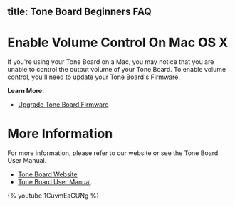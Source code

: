 title: Tone Board Beginners FAQ
---

# Enable Volume Control On Mac OS X
If you're using your Tone Board on a Mac, you may notice that you are unable to control the output volume of your Tone Board. To enable volume control, you'll need to update your Tone Board's Firmware.

**Learn More:**
* [Upgrade Tone Board Firmware](https://docs.khadas.com/toneboard/HowtoUpgradeFirmware.html)

# More Information
For more information, please refer to our website or see the Tone Board User Manual.

* [Tone Board Website](https://www.khadas.com/tone)
* [Tone Board User Manual](https://docs.khadas.com/toneboard/UserManual.html).

{% youtube 1CuvmEaGUNg %}
